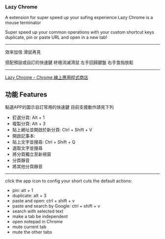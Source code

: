 ### Lazy Chrome

A extension for super speed up your sufing experience
Lazy Chrome is a mouse terminator

Super speed up your common operations with your custom shortcut keys
duplicate, pin or paste URL and open in a new tab!
****************

效率加倍
滑鼠再見

搭配預設或自訂的快速鍵
終極消滅滑鼠
左手回歸鍵盤 
右手食指放鬆
*********
[Lazy Chrome - Chrome 線上應用程式商店](https://chrome.google.com/webstore/detail/lazy-chrome/boijmdgjfcoancndoiclnglhjakeopch "Lazy Chrome - Chrome 線上應用程式商店")

## 功能 Features
點選APP的圖示自訂常用的快速鍵
目前支援動作請見下列

- 釘選分頁: Alt + 1
- 複製分頁: Alt + 3
- 貼上網址並開啟於新分頁: Ctrl + Shift + V
- 開啟記事本: 
- 貼上文字並搜尋: Ctrl + Shift + Q
- 選取文字並搜尋
- 將分頁獨立至新視窗
- 分頁靜音
- 將其他分頁靜音
***************************
click the app icon to config your short cuts
the default actions:

- pin: alt + 1
- duplicate: alt + 3
- paste and open: ctrl + shift + v
- paste and search by Google: ctrl + shift + v
- search with selected text
- make a tab be independent
- open notepad in Chrome
- mute current tab
- mute the other tabs
